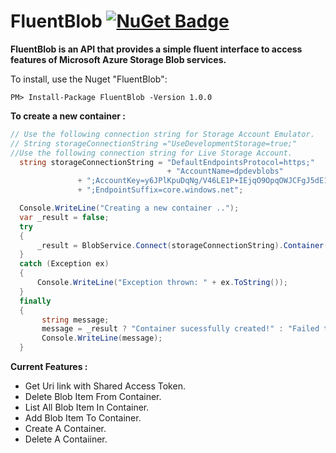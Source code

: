 # FluentBlob [![NuGet Badge](https://buildstats.info/nuget/FluentBlob)](https://www.nuget.org/packages/FluentBlob/)
__FluentBlob is an API that provides a simple fluent interface to access features of Microsoft Azure Storage Blob services.__

To install, use the Nuget "FluentBlob":
```
PM> Install-Package FluentBlob -Version 1.0.0
```
__To create a new container :__
```csharp
// Use the following connection string for Storage Account Emulator.
// String storageConnectionString ="UseDevelopmentStorage=true;"
//Use the following connection string for Live Storage Account.
  string storageConnectionString = "DefaultEndpointsProtocol=https;"
                                   + "AccountName=dpdevblobs"
               + ";AccountKey=y6JPlKpuDqNg/V46LE1P+IEjqO9OpqOWJCFgJ5dE1tW6eTYN+0fZst3n0WYGgmGFEAvTa6yLrBlGepKjE67mqg=="
               + ";EndpointSuffix=core.windows.net";

  Console.WriteLine("Creating a new container ..");
  var _result = false;
  try
  {
      _result = BlobService.Connect(storageConnectionString).Container("newcontainer3").CreateContainer();
  }
  catch (Exception ex)
  {
      Console.WriteLine("Exception thrown: " + ex.ToString());
  }
  finally
  {
       string message;
       message = _result ? "Container sucessfully created!" : "Failed to create container";
       Console.WriteLine(message);
  }
 ```
**Current Features :**

* Get Uri link with Shared Access Token.
* Delete Blob Item From Container.
* List All Blob Item In Container.
* Add Blob Item To Container.
* Create A Container.
* Delete A Contaiiner.

                    
